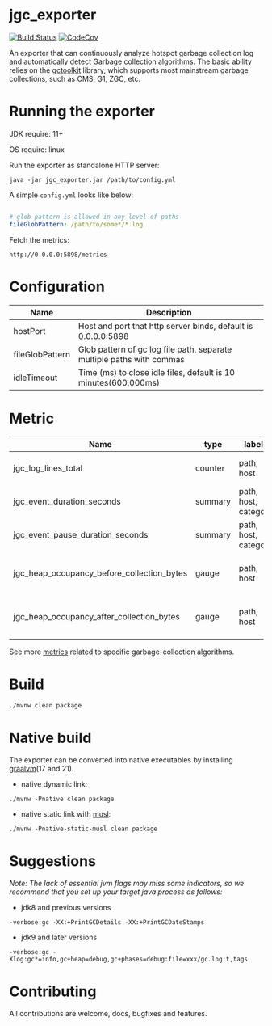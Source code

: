 # jgc_exporter
[![Build Status][maven-build-image]][maven-build-url]
[![CodeCov][codecov-image]][codecov-url]

An exporter that can continuously analyze hotspot garbage collection log and automatically detect Garbage collection algorithms. The basic ability relies on the [gctoolkit](https://github.com/microsoft/gctoolkit) library, which supports most mainstream garbage collections, such as CMS, G1, ZGC, etc.
# Running the exporter
JDK require: 11+

OS require: linux

Run the exporter as standalone HTTP server:
```shell
java -jar jgc_exporter.jar /path/to/config.yml
```

A simple `config.yml` looks like below:
```yaml

# glob pattern is allowed in any level of paths
fileGlobPattern: /path/to/some*/*.log
```

Fetch the metrics:
```agsl
http://0.0.0.0:5898/metrics
```

# Configuration
| Name             | Description                                                            |
|------------------|------------------------------------------------------------------------|
| hostPort         | Host and port that http server binds, default is 0.0.0.0:5898          |
| fileGlobPattern  | Glob pattern of gc log file path, separate multiple paths with commas  |
| idleTimeout      | Time (ms) to close idle files, default is 10 minutes(600,000ms)        |

# Metric
| Name                                       | type    | labels               | Description                      |
|--------------------------------------------|---------|----------------------|----------------------------------|
| jgc_log_lines_total                        | counter | path, host           | Number of process log lines      |
| jgc_event_duration_seconds                 | summary | path, host, category | Duration of GC events            |
| jgc_event_pause_duration_seconds           | summary | path, host, category | Duration of GC pause events      |
| jgc_heap_occupancy_before_collection_bytes | gauge   | path, host           | Heap occupancy before collection |
| jgc_heap_occupancy_after_collection_bytes  | gauge   | path, host           | Heap occupancy after collection  |

See more [metrics](https://github.com/loyispa/jgc_exporter/blob/main/src/main/java/prometheus/exporter/jgc/metric/MetricRegistry.java) related to specific garbage-collection algorithms.

# Build
``` shell
./mvnw clean package
```

# Native build
The exporter can be converted into native executables by installing [graalvm](https://www.graalvm.org/downloads/)(17 and 21).

- native dynamic link:
``` shell
./mvnw -Pnative clean package
```

- native static link with [musl](https://musl.cc/):
``` shell
./mvnw -Pnative-static-musl clean package
```

# Suggestions

*Note: The lack of essential jvm flags may miss some indicators, so we recommend that you set up your target java process as follows:*

- jdk8 and previous versions
```
-verbose:gc -XX:+PrintGCDetails -XX:+PrintGCDateStamps
```

- jdk9 and later versions
```
-verbose:gc -Xlog:gc*=info,gc+heap=debug,gc+phases=debug:file=xxx/gc.log:t,tags
```

# Contributing
All contributions are welcome, docs, bugfixes and features.

[maven-build-image]: https://github.com/loyispa/jgc_exporter/workflows/Java%20CI%20with%20Maven/badge.svg
[maven-build-url]: https://github.com/loyispa/jgc_exporter/actions/workflows/maven.yaml
[codecov-image]: https://codecov.io/gh/loyispa/jgc_exporter/branch/main/graph/badge.svg
[codecov-url]: https://app.codecov.io/gh/loyispa/jgc_exporter
